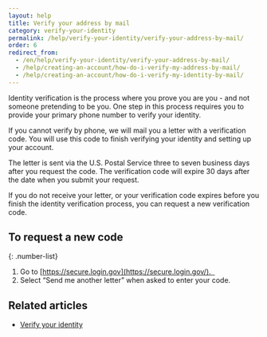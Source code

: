 ```yaml
---
layout: help
title: Verify your address by mail
category: verify-your-identity
permalink: /help/verify-your-identity/verify-your-address-by-mail/
order: 6
redirect_from:
  - /en/help/verify-your-identity/verify-your-address-by-mail/
  - /help/creating-an-account/how-do-i-verify-my-address-by-mail/
  - /help/creating-an-account/how-do-i-verify-my-identity-by-mail/
---
```


Identity verification is the process where you prove you are you - and not someone pretending to be you. One step in this process requires you to provide your primary phone number to verify your identity.

If you cannot verify by phone, we will mail you a letter with a verification code. You will use this code to finish verifying your identity and setting up your account.

The letter is sent via the U.S. Postal Service three to seven business days after you request the code. The verification code will expire 30 days after the date when you submit your request.

If you do not receive your letter, or your verification code expires before you finish the identity verification process, you can request a new verification code.

## To request a new code

{: .number-list}
1. Go to [https://secure.login.gov](https://secure.login.gov/).  
2. Select “Send me another letter” when asked to enter your code.

## Related articles
- [Verify your identity](/help/verify-your-identity/how-to-verify-your-identity/)
